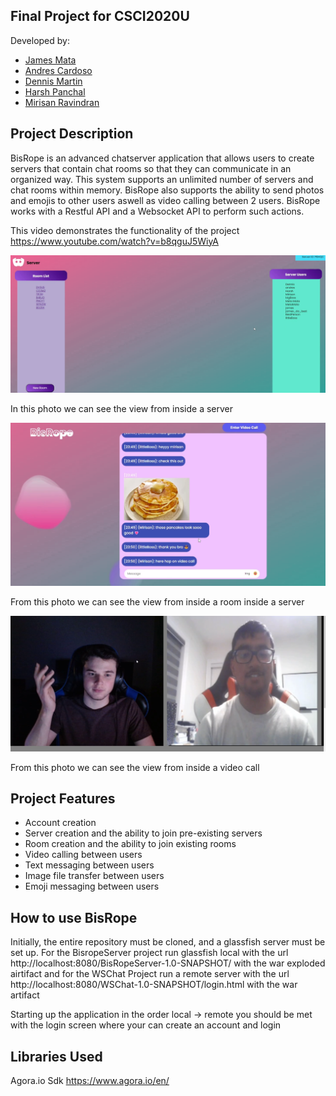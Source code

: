 ## Final Project for CSCI2020U

Developed by:

* [James Mata]()
* [Andres Cardoso]()
* [Dennis Martin]()
* [Harsh Panchal]()
* [Mirisan Ravindran]()

## Project Description

BisRope is an advanced chatserver application that allows users to create servers that contain chat rooms so that they can communicate in an organized way. This system supports an unlimited number of servers and chat rooms within memory. BisRope also supports the ability to send photos and emojis to other users aswell as video calling between 2 users. BisRope works with a Restful API and a Websocket API to perform such actions.

This video demonstrates the functionality of the project https://www.youtube.com/watch?v=b8qguJ5WiyA

![Screenshot](screenshots/server.png)

In this photo we can see the view from inside a server

![Screenshot](screenshots/chat.png)

From this photo we can see the view from inside a room inside a server

![Screenshot](screenshots/video.png)

From this photo we can see the view from inside a video call

## Project Features

* Account creation
* Server creation and the ability to join pre-existing servers
* Room creation and the ability to join existing rooms
* Video calling between users
* Text messaging between users
* Image file transfer between users
* Emoji messaging between users

## How to use BisRope

Initially, the entire repository must be cloned, and a glassfish server must be set up. For the BisropeServer project run glassfish local with the url http://localhost:8080/BisRopeServer-1.0-SNAPSHOT/ with the war exploded airtifact and for the WSChat Project run a remote server with the url http://localhost:8080/WSChat-1.0-SNAPSHOT/login.html with the war artifact

Starting up the application in the order local -> remote you should be met with the login screen where your can create an account and login

## Libraries Used

Agora.io Sdk https://www.agora.io/en/

